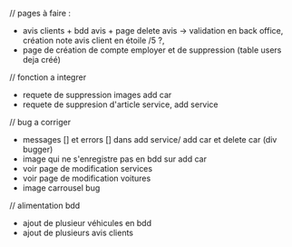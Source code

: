 // pages à faire :
<!-- - horaires + bdd horaires -> requete et changement dans back office -->
- avis clients + bdd avis + page delete avis -> validation en back office, création note avis client en étoile /5 ?, 
- page de création de compte employer et de suppression (table users deja créé)


// fonction a integrer
- requete de suppression images add car
- requete de suppresion d'article service, add service



// bug a corriger 
<!-- - tout les chemins des images -->
- messages [] et errors [] dans add service/ add car et delete car (div bugger)
- image qui ne s'enregistre pas en bdd sur add car
- voir page de modification services
- voir page de modification voitures
- image carrousel bug





// alimentation bdd
- ajout de plusieur véhicules en bdd
- ajout de plusieurs avis clients
